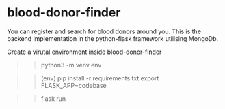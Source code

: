 # blood-donor-finder
You can register and search for blood donors around you.
This is the backend implementation in the python-flask framework utilising MongoDb.

Create a virutal environment inside blood-donor-finder
>> python3 -m venv env

>> (env) pip install -r requirements.txt
>> export FLASK_APP=codebase

>> flask run
